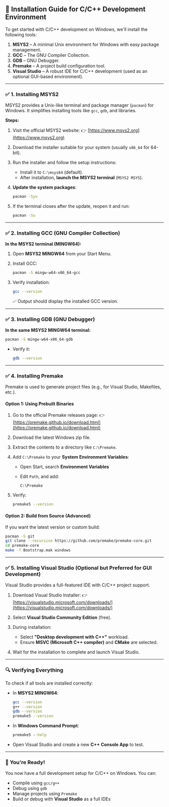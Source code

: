 ## 🔧 Installation Guide for C/C++ Development Environment

To get started with C/C++ development on Windows, we'll install the following tools:

1. **MSYS2** – A minimal Unix environment for Windows with easy package management.
2. **GCC** – The GNU Compiler Collection.
3. **GDB** – GNU Debugger.
4. **Premake** – A project build configuration tool.
5. **Visual Studio** – A robust IDE for C/C++ development (used as an optional GUI-based environment).

---

### ✅ 1. Installing MSYS2

MSYS2 provides a Unix-like terminal and package manager (`pacman`) for Windows. It simplifies installing tools like `gcc`, `gdb`, and libraries.

**Steps:**

1. Visit the official MSYS2 website:
   👉 [https://www.msys2.org](https://www.msys2.org)

2. Download the installer suitable for your system (usually `x86_64` for 64-bit).

3. Run the installer and follow the setup instructions:

   * Install it to `C:\msys64` (default).
   * After installation, **launch the MSYS2 terminal** (`MSYS2 MSYS`).

4. **Update the system packages**:

   ```bash
   pacman -Syu
   ```

5. If the terminal closes after the update, reopen it and run:

   ```bash
   pacman -Su
   ```

---

### ✅ 2. Installing GCC (GNU Compiler Collection)

**In the MSYS2 terminal (MINGW64):**

1. Open **MSYS2 MINGW64** from your Start Menu.

2. Install GCC:

   ```bash
   pacman -S mingw-w64-x86_64-gcc
   ```

3. Verify installation:

   ```bash
   gcc --version
   ```

   ✅ Output should display the installed GCC version.

---

### ✅ 3. Installing GDB (GNU Debugger)

**In the same MSYS2 MINGW64 terminal:**

```bash
pacman -S mingw-w64-x86_64-gdb
```

* Verify it:

  ```bash
  gdb --version
  ```

---

### ✅ 4. Installing Premake

Premake is used to generate project files (e.g., for Visual Studio, Makefiles, etc.).

#### Option 1: Using Prebuilt Binaries

1. Go to the official Premake releases page:
   👉 [https://premake.github.io/download.html](https://premake.github.io/download.html)

2. Download the latest Windows zip file.

3. Extract the contents to a directory like `C:\Premake`.

4. Add `C:\Premake` to your **System Environment Variables**:

   * Open Start, search **Environment Variables**
   * Edit `Path`, and add:

     ```
     C:\Premake
     ```

5. Verify:

   ```bash
   premake5 --version
   ```

#### Option 2: Build from Source (Advanced)

If you want the latest version or custom build:

```bash
pacman -S git
git clone --recursive https://github.com/premake/premake-core.git
cd premake-core
make -f Bootstrap.mak windows
```

---

### ✅ 5. Installing Visual Studio (Optional but Preferred for GUI Development)

Visual Studio provides a full-featured IDE with C/C++ project support.

1. Download Visual Studio Installer:
   👉 [https://visualstudio.microsoft.com/downloads/](https://visualstudio.microsoft.com/downloads/)

2. Select **Visual Studio Community Edition** (free).

3. During installation:

   * Select **"Desktop development with C++"** workload.
   * Ensure **MSVC (Microsoft C++ compiler)** and **CMake** are selected.

4. Wait for the installation to complete and launch Visual Studio.

---

### 🔍 Verifying Everything

To check if all tools are installed correctly:

* In **MSYS2 MINGW64**:

  ```bash
  gcc --version
  g++ --version
  gdb --version
  premake5 --version
  ```

* In **Windows Command Prompt**:

  ```cmd
  premake5 --help
  ```

* Open Visual Studio and create a new **C++ Console App** to test.

---

### 🚀 You're Ready!

You now have a full development setup for C/C++ on Windows. You can:

* Compile using `gcc/g++`
* Debug using `gdb`
* Manage projects using `Premake`
* Build or debug with **Visual Studio** as a full IDEs